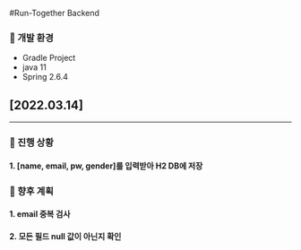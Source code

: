 #Run-Together Backend  

### 🧐 개발 환경
- Gradle Project
- java 11
- Spring  2.6.4


## [2022.03.14]
***
### 💖 진행 상황
#### 1. [name, email, pw, gender]를 입력받아 H2 DB에 저장

### 💙 향후 계획
#### 1. email 중복 검사
#### 2. 모든 필드 null 값이 아닌지 확인

